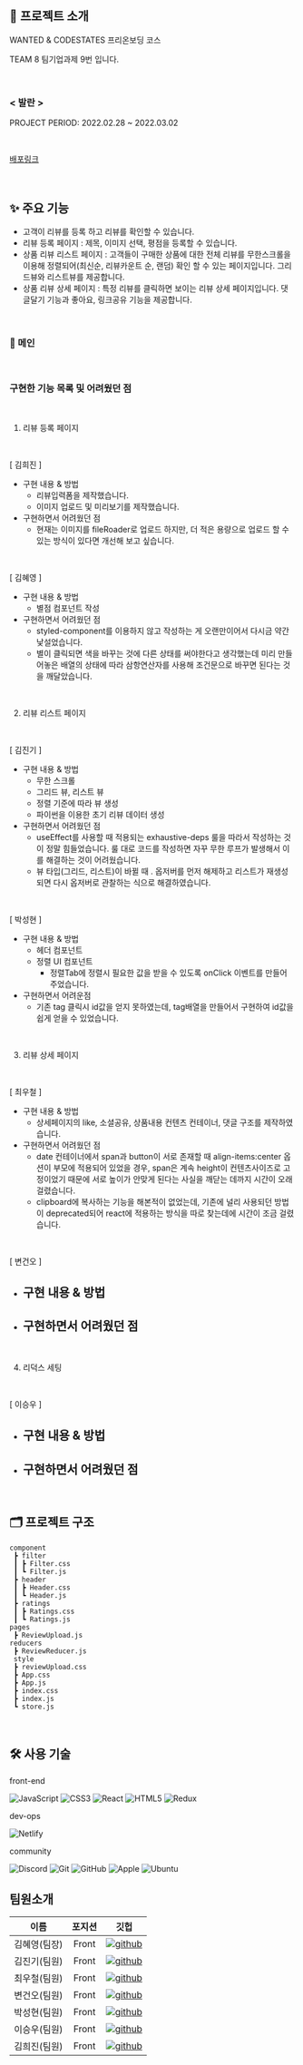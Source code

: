 ## 📑 프로젝트 소개

WANTED & CODESTATES 프리온보딩 코스 

TEAM 8 팀기업과제 9번 입니다.

<br>

### < 발란 >

PROJECT PERIOD: 2022.02.28 ~ 2022.03.02

<br>

[배포링크]()

<br>

## ✨ 주요 기능

- 고객이 리뷰를 등록 하고 리뷰를 확인할 수 있습니다.
- 리뷰 등록 페이지 : 제목, 이미지 선택, 평점을 등록할 수 있습니다.
- 상품 리뷰 리스트 페이지 : 고객들이 구매한 상품에 대한 전체 리뷰를 무한스크롤을 이용해 정렬되어(최신순, 리뷰카운트 순, 랜덤) 확인 할 수 있는 페이지입니다. 그리드뷰와 리스트뷰를 제공합니다.
- 상품 리뷰 상세 페이지 : 특정 리뷰를 클릭하면 보이는 리뷰 상세 페이지입니다. 댓글달기 기능과 좋아요, 링크공유 기능을 제공합니다.

<br>

### 🧔 메인 



<br>

### 구현한 기능 목록 및 어려웠던 점

<br>

1. 리뷰 등록 페이지

<br>

[ 김희진 ] 

- 구현 내용 & 방법
    - 리뷰입력폼을 제작했습니다.
    - 이미지 업로드 및 미리보기를 제작했습니다.
- 구현하면서 어려웠던 점
    - 현재는 이미지를 fileRoader로 업로드 하지만, 더 적은 용량으로 업로드 할 수 있는 방식이 있다면 개선해 보고 싶습니다.

<br>

[ 김혜영 ]

- 구현 내용 & 방법
    - 별점 컴포넌트 작성
- 구현하면서 어려웠던 점
    - styled-component를 이용하지 않고 작성하는 게 오랜만이어서 다시금 약간 낯설었습니다.
    - 별이 클릭되면 색을 바꾸는 것에 다른 상태를 써야한다고 생각했는데 미리 만들어놓은 배열의 상태에 따라 삼항연산자를 사용해 조건문으로 바꾸면 된다는 것을 깨달았습니다.

<br>

2. 리뷰 리스트 페이지

<br>

[ 김진기 ] 

- 구현 내용 & 방법
    - 무한 스크롤
    - 그리드 뷰, 리스트 뷰
    - 정렬 기준에 따라 뷰 생성
    - 파이썬을 이용한 초기 리뷰 데이터 생성
- 구현하면서 어려웠던 점
    - useEffect를 사용할 때 적용되는 exhaustive-deps 룰을 따라서 작성하는 것이 정말 힘들었습니다. 룰 대로 코드를 작성하면 자꾸 무한 루프가 발생해서 이를 해결하는 것이 어려웠습니다.
    - 뷰 타입(그리드, 리스트)이 바뀔 때 . 옵저버를 먼저 해제하고 리스트가 재생성되면 다시 옵저버로 관찰하는 식으로 해결하였습니다.

<br>

[ 박성현 ] 

- 구현 내용 & 방법
    - 헤더 컴포넌트
    - 정렬 UI 컴포넌트
        - 정렬Tab에 정렬시 필요한 값을 받을 수 있도록 onClick 이벤트를 만들어 주었습니다.
- 구현하면서 어려운점
    - 기존 tag 클릭시 id값을 얻지 못하였는데, tag배열을 만들어서 구현하여 id값을 쉽게 얻을 수 있었습니다.

<br>

3. 리뷰 상세 페이지

<br>

[ 최우철 ] 

- 구현 내용 & 방법
    - 상세페이지의 like, 소셜공유, 상품내용 컨텐츠 컨테이너, 댓글 구조를 제작하였습니다.
- 구현하면서 어려웠던 점
    - date 컨테이너에서 span과 button이 서로 존재할 때 align-items:center 옵션이 부모에 적용되어 있었을 경우, span은 계속 height이 컨텐츠사이즈로 고정이었기 때문에 서로 높이가 안맞게 된다는 사실을 깨닫는 데까지 시간이 오래걸렸습니다.
    - clipboard에 복사하는 기능을 해본적이 없었는데, 기존에 널리 사용되던 방법이 deprecated되어 react에 적용하는 방식을 따로 찾는데에 시간이 조금 걸렸습니다.

<br>

[ 변건오 ]

- 구현 내용 & 방법
    - 
- 구현하면서 어려웠던 점
    - 

<br>

4. 리덕스 세팅

<br>

[ 이승우 ]

- 구현 내용 & 방법
    - 
- 구현하면서 어려웠던 점
    -

<br>

## 🗂 프로젝트 구조

```
component
 ┣ filter
 ┃ ┣ Filter.css
 ┃ ┗ Filter.js
 ┣ header
 ┃ ┣ Header.css
 ┃ ┗ Header.js
 ┣ ratings
 ┃ ┣ Ratings.css
 ┃ ┗ Ratings.js
pages
 ┣ ReviewUpload.js
reducers
 ┣ ReviewReducer.js
 style
 ┣ reviewUpload.css
 ┣ App.css
 ┣ App.js
 ┣ index.css
 ┣ index.js
 ┗ store.js
```

<br>

## 🛠 사용 기술

front-end

![JavaScript](https://img.shields.io/badge/javascript-%23323330.svg?style=for-the-badge&logo=javascript&logoColor=%23F7DF1E)
![CSS3](https://img.shields.io/badge/css3-%231572B6.svg?style=for-the-badge&logo=css3&logoColor=white)
![React](https://img.shields.io/badge/react-%2320232a.svg?style=for-the-badge&logo=react&logoColor=%2361DAFB)
![HTML5](https://img.shields.io/badge/html5-%23E34F26.svg?style=for-the-badge&logo=html5&logoColor=white)
![Redux](https://img.shields.io/badge/redux-%23593d88.svg?style=for-the-badge&logo=redux&logoColor=white)

dev-ops

![Netlify](https://img.shields.io/badge/netlify-%23000000.svg?style=for-the-badge&logo=netlify&logoColor=#00C7B7)

community

![Discord](https://img.shields.io/badge/%3CServer%3E-%237289DA.svg?style=for-the-badge&logo=discord&logoColor=white)
![Git](https://img.shields.io/badge/git-%23F05033.svg?style=for-the-badge&logo=git&logoColor=white)
![GitHub](https://img.shields.io/badge/github-%23121011.svg?style=for-the-badge&logo=github&logoColor=white)
![Apple](https://img.shields.io/badge/-APPLE-black?style=for-the-badge&logo=apple)
![Ubuntu](https://img.shields.io/badge/-UBUNTU-gray?style=for-the-badge&logo=Ubuntu)


## 팀원소개
|이름|포지션|깃헙|
|:---:|:---:|:---:|
|김혜영(팀장)|Front|[![github](https://img.shields.io/badge/김혜영-181717?style=flat-square&logo=GitHub&logoColor=white)](https://github.com/hit-that-drum)|
|김진기(팀원)|Front|[![github](https://img.shields.io/badge/김진기-181717?style=flat-square&logo=GitHub&logoColor=white)](https://github.com/hatoba29)|
|최우철(팀원)|Front|[![github](https://img.shields.io/badge/최우철-181717?style=flat-square&logo=GitHub&logoColor=white)](https://github.com/chltjdrhd777/)|
|변건오(팀원)|Front|[![github](https://img.shields.io/badge/변건오-181717?style=flat-square&logo=GitHub&logoColor=white)](https://github.com/guno517)|
|박성현(팀원)|Front|[![github](https://img.shields.io/badge/박성현-181717?style=flat-square&logo=GitHub&logoColor=white)](https://github.com/psh9408p)|
|이승우(팀원)|Front|[![github](https://img.shields.io/badge/이승우-181717?style=flat-square&logo=GitHub&logoColor=white)](https://github.com/starhn87)|
|김희진(팀원)|Front|[![github](https://img.shields.io/badge/김희진-181717?style=flat-square&logo=GitHub&logoColor=white)](https://github.com/chloe41297)|
